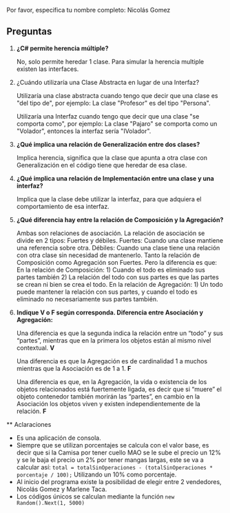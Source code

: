 Por favor, especifica tu nombre completo: Nicolás Gomez

## Preguntas
1. **¿C# permite herencia múltiple?** 


    No, solo permite heredar 1 clase. Para simular la herencia multiple existen las interfaces.
2. ¿Cuándo utilizaría una Clase Abstracta en lugar de una Interfaz? 


    Utilizaría una clase abstracta cuando tengo que decir que una clase es "del tipo de", por ejemplo: La clase "Profesor" es del tipo "Persona". 
    
    Utilizaría una Interfaz cuando tengo que decir que una clase "se comporta como", por ejemplo: La clase "Pajaro" se comporta como un "Volador", entonces la interfaz sería "IVolador".
3. **¿Qué implica una relación de Generalización entre dos clases?** 


    Implica herencia, significa que la clase que apunta a otra clase con Generalización en el código tiene que heredar de esa clase.
4. **¿Qué implica una relación de Implementación entre una clase y una interfaz?** 


    Implica que la clase debe utilizar la interfaz, para que adquiera el comportamiento de esa interfaz.
5. **¿Qué diferencia hay entre la relación de Composición y la Agregación?** 


    Ambas son relaciones de asociación. La relación de asociación se divide en 2 tipos: Fuertes y débiles.
    Fuertes: Cuando una clase mantiene una referencia sobre otra. 
    Débiles: Cuando una clase tiene una relación con otra clase sin necesidad de mantenerlo.
    Tanto la relación de Composición como Agregación son Fuertes. Pero la diferencia es que:
    En la relación de Composición: 
        1) Cuando el todo es eliminado sus partes también
        2) La relación del todo con sus partes es que las partes se crean ni bien se crea el todo.
    En la relación de Agregación:
        1) Un todo puede mantener la relación con sus partes, y cuando el todo es eliminado no necesariamente sus partes también.
6. **Indique V o F según corresponda. Diferencia entre Asociación y Agregación:**


    Una diferencia es que la segunda indica la relación entre un “todo” y sus “partes”, mientras que en la primera los objetos están al mismo nivel contextual. **V**
    
    Una diferencia es que la Agregación es de cardinalidad 1 a muchos mientras que la Asociación es de 1 a 1. **F**
    
    Una diferencia es que, en la Agregación, la vida o existencia de los objetos relacionados está fuertemente ligada, es decir que si “muere” el objeto contenedor también     morirán las “partes”, en cambio en la Asociación los objetos viven y existen independientemente de la relación. **F**


** Aclaraciones

- Es una aplicación de consola.
- Siempre que se utilizan porcentajes se calcula con el valor base, es decir que si la Camisa por tener cuello MAO se le sube el precio un 12% y se le baja el precio un 2% por tener mangas largas, este se va a calcular así: `total = totalSinOperaciones - (totalSinOperaciones * porcentaje / 100);` Utilizando un 10% como porcentaje.
- Al inicio del programa existe la posibilidad de elegir entre 2 vendedores, Nicolás Gomez y Marlene Taca.
- Los códigos únicos se calculan mediante la función `new Random().Next(1, 5000)`
